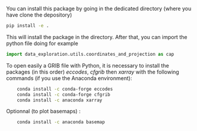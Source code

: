 You can install this package by going in the dedicated directory (where you have clone the depository)

```sh
pip install -e .
```

This will install the package in the directory. 
After that, you can import the python file doing for example 

```python
import data_exploration.utils.coordinates_and_projection as cap
```


To open easily a GRIB file with Python, it is necessary to install the packages (in this order) *eccodes*, *cfgrib* then *xarray* with the following commands (if you use the Anaconda environment):
```sh
    conda install -c conda-forge eccodes
    conda install -c conda-forge cfgrib
    conda install -c anaconda xarray
```
Optionnal (to plot basemaps) : 
```sh
    conda install -c anaconda basemap
```
